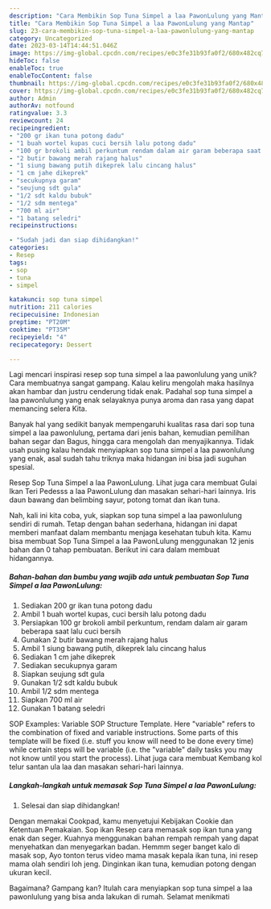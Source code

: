 ```yaml
---
description: "Cara Membikin Sop Tuna Simpel a laa PawonLulung yang Mantap"
title: "Cara Membikin Sop Tuna Simpel a laa PawonLulung yang Mantap"
slug: 23-cara-membikin-sop-tuna-simpel-a-laa-pawonlulung-yang-mantap
category: Uncategorized
date: 2023-03-14T14:44:51.046Z
image: https://img-global.cpcdn.com/recipes/e0c3fe31b93fa0f2/680x482cq70/sop-tuna-simpel-a-laa-pawonlulung-foto-resep-utama.jpg
hideToc: false
enableToc: true
enableTocContent: false
thumbnail: https://img-global.cpcdn.com/recipes/e0c3fe31b93fa0f2/680x482cq70/sop-tuna-simpel-a-laa-pawonlulung-foto-resep-utama.jpg
cover: https://img-global.cpcdn.com/recipes/e0c3fe31b93fa0f2/680x482cq70/sop-tuna-simpel-a-laa-pawonlulung-foto-resep-utama.jpg
author: Admin
authorAv: notfound
ratingvalue: 3.3
reviewcount: 24
recipeingredient:
- "200 gr ikan tuna potong dadu"
- "1 buah wortel kupas cuci bersih lalu potong dadu"
- "100 gr brokoli ambil perkuntum rendam dalam air garam beberapa saat lalu cuci bersih"
- "2 butir bawang merah rajang halus"
- "1 siung bawang putih dikeprek lalu cincang halus"
- "1 cm jahe dikeprek"
- "secukupnya garam"
- "seujung sdt gula"
- "1/2 sdt kaldu bubuk"
- "1/2 sdm mentega"
- "700 ml air"
- "1 batang seledri"
recipeinstructions:

- "Sudah jadi dan siap dihidangkan!"
categories:
- Resep
tags:
- sop
- tuna
- simpel

katakunci: sop tuna simpel 
nutrition: 211 calories
recipecuisine: Indonesian
preptime: "PT20M"
cooktime: "PT35M"
recipeyield: "4"
recipecategory: Dessert

---
```





Lagi mencari inspirasi resep sop tuna simpel a laa pawonlulung yang unik? Cara membuatnya sangat gampang. Kalau keliru mengolah maka hasilnya akan hambar dan justru cenderung tidak enak. Padahal sop tuna simpel a laa pawonlulung yang enak selayaknya punya aroma dan rasa yang dapat memancing selera Kita.





Banyak hal yang sedikit banyak mempengaruhi kualitas rasa dari sop tuna simpel a laa pawonlulung, pertama dari jenis bahan, kemudian pemilihan bahan segar dan Bagus, hingga cara mengolah dan menyajikannya. Tidak usah pusing kalau hendak menyiapkan sop tuna simpel a laa pawonlulung yang enak,      asal sudah tahu triknya maka hidangan ini bisa jadi suguhan spesial.














Resep Sop Tuna Simpel a laa PawonLulung. Lihat juga cara membuat Gulai Ikan Teri Pedesss a laa PawonLulung dan masakan sehari-hari lainnya. Iris daun bawang dan belimbing sayur, potong tomat dan ikan tuna.






Nah, kali ini kita coba, yuk, siapkan sop tuna simpel a laa pawonlulung sendiri di rumah. Tetap dengan bahan sederhana, hidangan ini dapat memberi manfaat dalam membantu menjaga kesehatan tubuh kita. Kamu bisa membuat Sop Tuna Simpel a laa PawonLulung menggunakan 12 jenis bahan dan 0 tahap pembuatan. Berikut ini cara dalam membuat hidangannya.

<!--inarticleads1-->

##### Bahan-bahan dan bumbu yang wajib ada untuk pembuatan Sop Tuna Simpel a laa PawonLulung:

1. Sediakan 200 gr ikan tuna potong dadu
1. Ambil 1 buah wortel kupas, cuci bersih lalu potong dadu
1. Persiapkan 100 gr brokoli ambil perkuntum, rendam dalam air garam beberapa saat lalu cuci bersih
1. Gunakan 2 butir bawang merah rajang halus
1. Ambil 1 siung bawang putih, dikeprek lalu cincang halus
1. Sediakan 1 cm jahe dikeprek
1. Sediakan secukupnya garam
1. Siapkan seujung sdt gula
1. Gunakan 1/2 sdt kaldu bubuk
1. Ambil 1/2 sdm mentega
1. Siapkan 700 ml air
1. Gunakan 1 batang seledri


SOP Examples: Variable SOP Structure Template. Here &#34;variable&#34; refers to the combination of fixed and variable instructions. Some parts of this template will be fixed (i.e. stuff you know will need to be done every time) while certain steps will be variable (i.e. the &#34;variable&#34; daily tasks you may not know until you start the process). Lihat juga cara membuat Kembang kol telur santan ula laa dan masakan sehari-hari lainnya. 

<!--inarticleads2-->

##### Langkah-langkah untuk memasak Sop Tuna Simpel a laa PawonLulung:


1. Selesai dan siap dihidangkan!

Dengan memakai Cookpad, kamu menyetujui Kebijakan Cookie dan Ketentuan Pemakaian. Sop ikan Resep cara memasak sop ikan tuna yang enak dan seger. Kuahnya menggunakan bahan rempah rempah yang dapat menyehatkan dan menyegarkan badan. Hemmm seger banget kalo di masak sop, Ayo tonton terus video mama masak kepala ikan tuna, ini resep mama olah sendiri loh jeng. Dinginkan ikan tuna, kemudian potong dengan ukuran kecil. 

Bagaimana? Gampang kan? Itulah cara menyiapkan sop tuna simpel a laa pawonlulung yang bisa anda lakukan di rumah. Selamat menikmati
